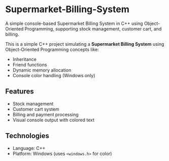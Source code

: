 # Supermarket-Billing-System
A simple console-based Supermarket Billing System in C++ using Object-Oriented Programming, supporting stock management, customer cart, and billing.



This is a simple C++ project simulating a **Supermarket Billing System** using Object-Oriented Programming concepts like:

- Inheritance
- Friend functions
- Dynamic memory allocation
- Console color handling (Windows only)

##  Features

- Stock management
- Customer cart system
- Billing and payment processing
- Visual console output with colored text

##  Technologies

- Language: C++
- Platform: Windows (uses `<windows.h>` for color)





